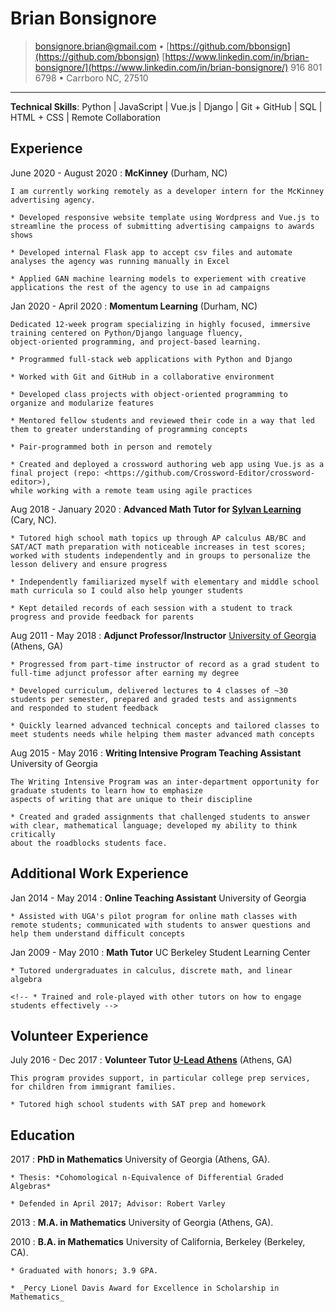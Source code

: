 Brian Bonsignore
=========================
> <bonsignore.brian@gmail.com> • [https://github.com/bbonsign](https://github.com/bbonsign)
> [https://www.linkedin.com/in/brian-bonsignore/](https://www.linkedin.com/in/brian-bonsignore/)
> 916 801 6798 • Carrboro NC, 27510

-------------------------------------------------------------------------------

**Technical Skills**: Python | JavaScript | Vue.js | Django | Git + GitHub | SQL | HTML + CSS | Remote Collaboration


Experience
----------

June 2020 - August 2020
:   **McKinney** (Durham, NC)

    I am currently working remotely as a developer intern for the McKinney advertising agency.

    * Developed responsive website template using Wordpress and Vue.js to streamline the process of submitting advertising campaigns to awards shows

    * Developed internal Flask app to accept csv files and automate analyses the agency was running manually in Excel

    * Applied GAN machine learning models to experiement with creative applications the rest of the agency to use in ad campaigns


Jan 2020 - April 2020
:   **Momentum Learning** (Durham, NC)

    Dedicated 12-week program specializing in highly focused, immersive training centered on Python/Django language fluency,
    object-oriented programming, and project-based learning.

    * Programmed full-stack web applications with Python and Django

    * Worked with Git and GitHub in a collaborative environment

    * Developed class projects with object-oriented programming to organize and modularize features

    * Mentored fellow students and reviewed their code in a way that led them to greater understanding of programming concepts

    * Pair-programmed both in person and remotely 

    * Created and deployed a crossword authoring web app using Vue.js as a final project (repo: <https://github.com/Crossword-Editor/crossword-editor>), 
    while working with a remote team using agile practices


Aug 2018 - January 2020
:   **Advanced Math Tutor for [Sylvan Learning](https://www.sylvanlearning.com/)** (Cary, NC).

    * Tutored high school math topics up through AP calculus AB/BC and SAT/ACT math preparation with noticeable increases in test scores; worked with students independently and in groups to personalize the lesson delivery and ensure progress

    * Independently familiarized myself with elementary and middle school math curricula so I could also help younger students

    * Kept detailed records of each session with a student to track progress and provide feedback for parents


Aug 2011 - May 2018
:   **Adjunct Professor/Instructor** [University of Georgia](https://www.math.uga.edu/) (Athens, GA)

    * Progressed from part-time instructor of record as a grad student to full-time adjunct professor after earning my degree

    * Developed curriculum, delivered lectures to 4 classes of ~30 students per semester, prepared and graded tests and assignments 
    and responded to student feedback
    
    * Quickly learned advanced technical concepts and tailored classes to meet students needs while helping them master advanced math concepts


Aug 2015 - May 2016
:   **Writing Intensive Program Teaching Assistant** University of Georgia

    The Writing Intensive Program was an inter-department opportunity for graduate students to learn how to emphasize
    aspects of writing that are unique to their discipline

    * Created and graded assignments that challenged students to answer with clear, mathematical language; developed my ability to think critically
    about the roadblocks students face.


Additional Work Experience
--------------------------

Jan 2014 - May 2014
:   **Online Teaching Assistant** University of Georgia

    * Assisted with UGA's pilot program for online math classes with remote students; communicated with students to answer questions and help them understand difficult concepts

Jan 2009 - May 2010
:   **Math Tutor** UC Berkeley Student Learning Center

    * Tutored undergraduates in calculus, discrete math, and linear algebra

    <!-- * Trained and role-played with other tutors on how to engage students effectively -->


Volunteer Experience
--------------------

July 2016 - Dec 2017
:   **Volunteer Tutor [U-Lead Athens](https://www.uleadathens.org/)** (Athens, GA)

    This program provides support, in particular college prep services, for children from immigrant families.

    * Tutored high school students with SAT prep and homework



Education
---------

2017
:   **PhD in Mathematics** University of Georgia (Athens, GA).

    * Thesis: *Cohomological n-Equivalence of Differential Graded Algebras*

    * Defended in April 2017; Advisor: Robert Varley

2013
:   **M.A. in Mathematics** University of Georgia (Athens, GA).


2010
:   **B.A. in Mathematics** University of California, Berkeley (Berkeley, CA).

    * Graduated with honors; 3.9 GPA.

    * _Percy Lionel Davis Award for Excellence in Scholarship in Mathematics_




<!-- > • <bonsignore.brian@gmail.com> • [![GitHub][GitHubIcon] https://github.com/bbonsign](https://github.com/bbonsign) • \ -->
<!-- [GitHubIcon]: ../github-icon.svg -->

<!--  LocalWords:  modularize repo Vue
 -->
